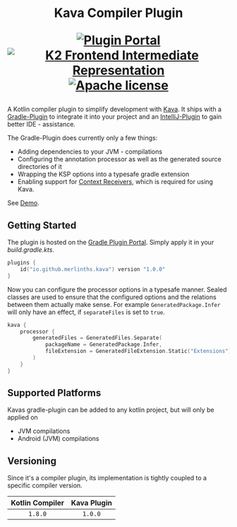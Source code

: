 <h1 align="center">Kava Compiler Plugin

[![Plugin Portal](https://img.shields.io/gradle-plugin-portal/v/io.github.merlinths.kava?style=for-the-badge)]()
[![K2 Frontend Intermediate Representation](https://img.shields.io/badge/K2%20Compiler-%E2%9C%93-green?style=for-the-badge)]()
[![Apache license](https://img.shields.io/badge/license-Apache%20License%202.0-red.svg?style=for-the-badge)](https://www.apache.org/licenses/LICENSE-2.0)
</h1>

A Kotlin compiler plugin to simplify development with [Kava](https://github.com/MerlinTHS/Kava).
It ships with a [Gradle-Plugin](/gradle-plugin) to integrate it into your project
and an [IntelliJ-Plugin](/intellij-plugin) to gain better IDE - assistance.

The Gradle-Plugin does currently only a few things:
- Adding dependencies to your JVM - compilations
- Configuring the annotation processor as well as the generated source directories of it
- Wrapping the KSP options into a typesafe gradle extension
- Enabling support for [Context Receivers](https://github.com/Kotlin/KEEP/blob/master/proposals/context-receivers.md), which is required for using Kava.

See [Demo](/demo).

## Getting Started

The plugin is hosted on the [Gradle Plugin Portal](https://plugins.gradle.org/plugin/io.github.merlinths.kava).
Simply apply it in your _build.gradle.kts_.

```kotlin
plugins {
    id("io.github.merlinths.kava") version "1.0.0"
}
```

Now you can configure the processor options in a typesafe manner.
Sealed classes are used to ensure that the configured options and the relations between them actually make sense.
For example ```GeneratedPackage.Infer``` will only have an effect, if ```separateFiles``` is set to ```true```.

```kotlin
kava {
    processor {
        generatedFiles = GeneratedFiles.Separate(
            packageName = GeneratedPackage.Infer,
            fileExtension = GeneratedFileExtension.Static("Extensions")
        )
    }
}
```

## Supported Platforms

Kavas gradle-plugin can be added to any kotlin project, but will only be applied on
- JVM compilations
- Android (JVM) compilations

## Versioning

Since it's a compiler plugin, its implementation is tightly coupled to a specific compiler version.

| Kotlin Compiler |  Kava Plugin  |
|:---------------:|:-------------:|
|     `1.8.0`     |    `1.0.0`    |
